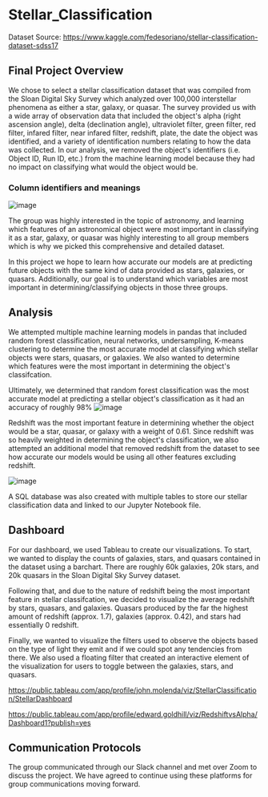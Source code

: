 # Stellar_Classification
Dataset Source: https://www.kaggle.com/fedesoriano/stellar-classification-dataset-sdss17

## Final Project Overview

We chose to select a stellar classification dataset that was compiled from the Sloan Digital Sky Survey which analyzed over 100,000 interstellar phenomena as either a star, galaxy, or quasar. The survey provided us with a wide array of observation data that included the object's alpha (right ascension angle), delta (declination angle), ultraviolet filter, green filter, red filter, infared filter, near infared filter, redshift, plate, the date the object was identified, and a variety of identification numbers relating to how the data was collected. In our analysis, we removed the object's identifiers (i.e. Object ID, Run ID, etc.) from the machine learning model because they had no impact on classifying what would the object would be.

### Column identifiers and meanings
![image](https://user-images.githubusercontent.com/92773195/156466962-665f5b20-747f-4f2d-9bc1-bc2f01782e4f.png)


The group was highly interested in the topic of astronomy, and learning which features of an astronomical object were most important in classifying it as a star, galaxy, or quasar was highly interesting to all group members which is why we picked this comprehensive and detailed dataset. 

In this project we hope to learn how accurate our models are at predicting future objects with the same kind of data provided as stars, galaxies, or quasars. Additionally, our goal is to understand which variables are most important in determining/classifying objects in those three groups. 

## Analysis
We attempted multiple machine learning models in pandas that included random forest classification, neural networks, undersampling, K-means clustering to determine the most accurate model at classifying which stellar objects were stars, quasars, or galaxies. We also wanted to determine which features were the most important in determining the object's classifcation. 

Ultimately, we determined that random forest classification was the most accurate model at predicting a stellar object's classification as it had an accuracy of roughly 98%
![image](https://user-images.githubusercontent.com/92773195/158912311-19d76f82-7561-4659-87df-ddc4a39b7ae6.png)

Redshift was the most important feature in determining whether the object would be a star, quasar, or galaxy with a weight of 0.61. Since redshift was so heavily weighted in determining the object's classification, we also attempted an additional model that removed redshift from the dataset to see how accurate our models would be using all other features excluding redshift.

![image](https://user-images.githubusercontent.com/92773195/158912382-b45f74b1-a3eb-4b85-963b-58948692bd66.png)

A SQL database was also created with multiple tables to store our stellar classification data and linked to our Jupyter Notebook file.

## Dashboard
For our dashboard, we used Tableau to create our visualizations. To start, we wanted to display the counts of galaxies, stars, and quasars contained in the dataset using a barchart. There are roughly 60k galaxies, 20k stars, and 20k quasars in the Sloan Digital Sky Survey dataset. 

Following that, and due to the nature of redshift being the most important feature in stellar classifcation, we decided to visualize the average redshift by stars, quasars, and galaxies. Quasars produced by the far the highest amount of redshift (approx. 1.7), galaxies (approx. 0.42), and stars had essentially 0 redshift. 

Finally, we wanted to visualize the filters used to observe the objects based on the type of light they emit and if we could spot any tendencies from there. We also used a floating filter that created an interactive element of the visualization for users to toggle between the galaxies, stars, and quasars. 

https://public.tableau.com/app/profile/john.molenda/viz/StellarClassification/StellarDashboard

https://public.tableau.com/app/profile/edward.goldhill/viz/RedshiftvsAlpha/Dashboard1?publish=yes



## Communication Protocols
The group communicated through our Slack channel and met over Zoom to discuss the project. We have agreed to continue using these platforms for group communications moving forward.
